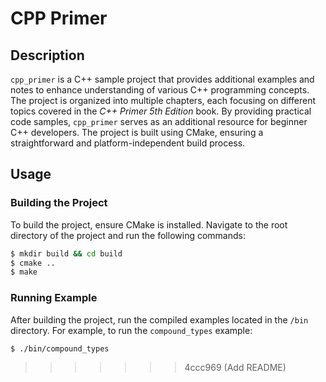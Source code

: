 # CPP Primer

## Description
`cpp_primer` is a C++ sample project that provides additional examples and notes to enhance understanding of various C++ programming concepts. The project is organized into multiple chapters, each focusing on different topics covered in the *C++ Primer 5th Edition* book. By providing practical code samples, `cpp_primer` serves as an additional resource for beginner C++ developers. The project is built using CMake, ensuring a straightforward and platform-independent build process.

## Usage
### Building the Project
To build the project, ensure CMake is installed. Navigate to the root directory of the project and run the following commands:
```sh
$ mkdir build && cd build
$ cmake ..
$ make
```

### Running Example
After building the project, run the compiled examples located in the `/bin` directory. For example, to run the `compound_types` example:

```sh
$ ./bin/compound_types
```
>>>>>>> 4ccc969 (Add README)
